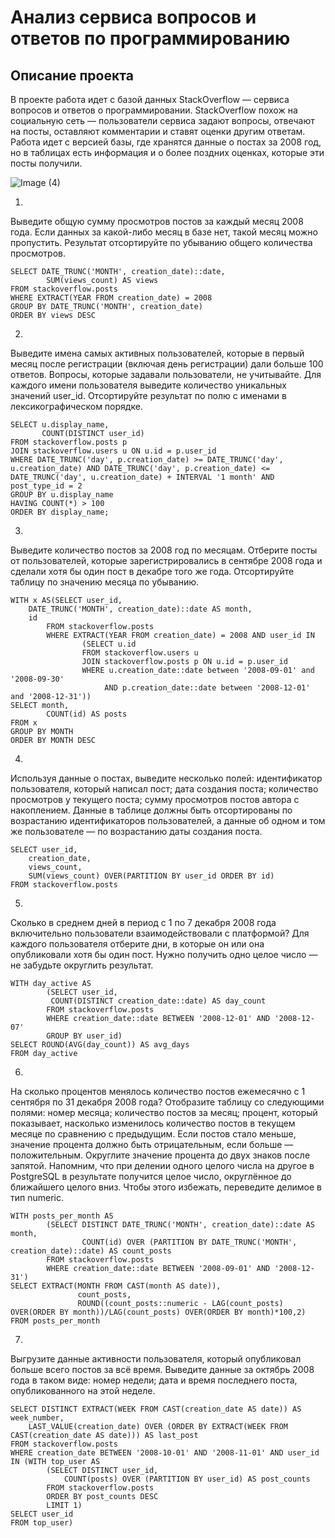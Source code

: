 # Анализ сервиса вопросов и ответов по программированию
## Описание проекта
В проекте работа идет с базой данных StackOverflow — сервиса вопросов и ответов о программировании. 
StackOverflow похож на социальную сеть — пользователи сервиса задают вопросы, отвечают на посты, оставляют комментарии и ставят оценки другим ответам.
Работа идет с версией базы, где хранятся данные о постах за 2008 год, но в таблицах есть информация и о более поздних оценках, которые эти посты получили. 


![Image (4)](https://pictures.s3.yandex.net/resources/Frame_353_1_1664969443.png)

1.
Выведите общую сумму просмотров постов за каждый месяц 2008 года. Если данных за какой-либо месяц в базе нет, такой месяц можно пропустить. Результат отсортируйте по убыванию общего количества просмотров.

```
SELECT DATE_TRUNC('MONTH', creation_date)::date,
        SUM(views_count) AS views
FROM stackoverflow.posts  
WHERE EXTRACT(YEAR FROM creation_date) = 2008
GROUP BY DATE_TRUNC('MONTH', creation_date)
ORDER BY views DESC
```

2.
Выведите имена самых активных пользователей, которые в первый месяц после регистрации (включая день регистрации) дали больше 100 ответов. Вопросы, которые задавали пользователи, не учитывайте. Для каждого имени пользователя выведите количество уникальных значений user_id. Отсортируйте результат по полю с именами в лексикографическом порядке.

```
SELECT u.display_name,
       COUNT(DISTINCT user_id)
FROM stackoverflow.posts p
JOIN stackoverflow.users u ON u.id = p.user_id 
WHERE DATE_TRUNC('day', p.creation_date) >= DATE_TRUNC('day', u.creation_date) AND DATE_TRUNC('day', p.creation_date) <= DATE_TRUNC('day', u.creation_date) + INTERVAL '1 month' AND post_type_id = 2 
GROUP BY u.display_name 
HAVING COUNT(*) > 100 
ORDER BY display_name;
```
3.
Выведите количество постов за 2008 год по месяцам. Отберите посты от пользователей, которые зарегистрировались в сентябре 2008 года и сделали хотя бы один пост в декабре того же года. Отсортируйте таблицу по значению месяца по убыванию.


```
WITH x AS(SELECT user_id,
    DATE_TRUNC('MONTH', creation_date)::date AS month,
    id
        FROM stackoverflow.posts
        WHERE EXTRACT(YEAR FROM creation_date) = 2008 AND user_id IN
                (SELECT u.id
                FROM stackoverflow.users u
                JOIN stackoverflow.posts p ON u.id = p.user_id
                WHERE u.creation_date::date between '2008-09-01' and '2008-09-30' 
                     AND p.creation_date::date between '2008-12-01' and '2008-12-31'))
SELECT month,
        COUNT(id) AS posts
FROM x
GROUP BY MONTH
ORDER BY MONTH DESC
```

4.
Используя данные о постах, выведите несколько полей:
идентификатор пользователя, который написал пост;
дата создания поста;
количество просмотров у текущего поста;
сумму просмотров постов автора с накоплением.
Данные в таблице должны быть отсортированы по возрастанию идентификаторов пользователей, а данные об одном и том же пользователе — по возрастанию даты создания поста.

```
SELECT user_id,
    creation_date,
    views_count,
    SUM(views_count) OVER(PARTITION BY user_id ORDER BY id)
FROM stackoverflow.posts
```

5.
Сколько в среднем дней в период с 1 по 7 декабря 2008 года включительно пользователи взаимодействовали с платформой? Для каждого пользователя отберите дни, в которые он или она опубликовали хотя бы один пост. Нужно получить одно целое число — не забудьте округлить результат.

```
WITH day_active AS
        (SELECT user_id,
         COUNT(DISTINCT creation_date::date) AS day_count
        FROM stackoverflow.posts
        WHERE creation_date::date BETWEEN '2008-12-01' AND '2008-12-07'
        GROUP BY user_id)
SELECT ROUND(AVG(day_count)) AS avg_days
FROM day_active
```

6.
На сколько процентов менялось количество постов ежемесячно с 1 сентября по 31 декабря 2008 года? Отобразите таблицу со следующими полями:
номер месяца;
количество постов за месяц;
процент, который показывает, насколько изменилось количество постов в текущем месяце по сравнению с предыдущим.
Если постов стало меньше, значение процента должно быть отрицательным, если больше — положительным. Округлите значение процента до двух знаков после запятой.
Напомним, что при делении одного целого числа на другое в PostgreSQL в результате получится целое число, округлённое до ближайшего целого вниз. Чтобы этого избежать, переведите делимое в тип numeric.

```
WITH posts_per_month AS
        (SELECT DISTINCT DATE_TRUNC('MONTH', creation_date)::date AS month,
                COUNT(id) OVER (PARTITION BY DATE_TRUNC('MONTH', creation_date)::date) AS count_posts
        FROM stackoverflow.posts  
        WHERE creation_date::date BETWEEN '2008-09-01' AND '2008-12-31')
SELECT EXTRACT(MONTH FROM CAST(month AS date)),
               count_posts,
               ROUND((count_posts::numeric - LAG(count_posts) OVER(ORDER BY month))/LAG(count_posts) OVER(ORDER BY month)*100,2)
FROM posts_per_month
```

7.
Выгрузите данные активности пользователя, который опубликовал больше всего постов за всё время. Выведите данные за октябрь 2008 года в таком виде:
номер недели;
дата и время последнего поста, опубликованного на этой неделе.

```
SELECT DISTINCT EXTRACT(WEEK FROM CAST(creation_date AS date)) AS week_number,
    LAST_VALUE(creation_date) OVER (ORDER BY EXTRACT(WEEK FROM CAST(creation_date AS date))) AS last_post
FROM stackoverflow.posts
WHERE creation_date BETWEEN '2008-10-01' AND '2008-11-01' AND user_id IN (WITH top_user AS
        (SELECT DISTINCT user_id,
            COUNT(posts) OVER (PARTITION BY user_id) AS post_counts
        FROM stackoverflow.posts
        ORDER BY post_counts DESC
        LIMIT 1)
SELECT user_id
FROM top_user)
```
